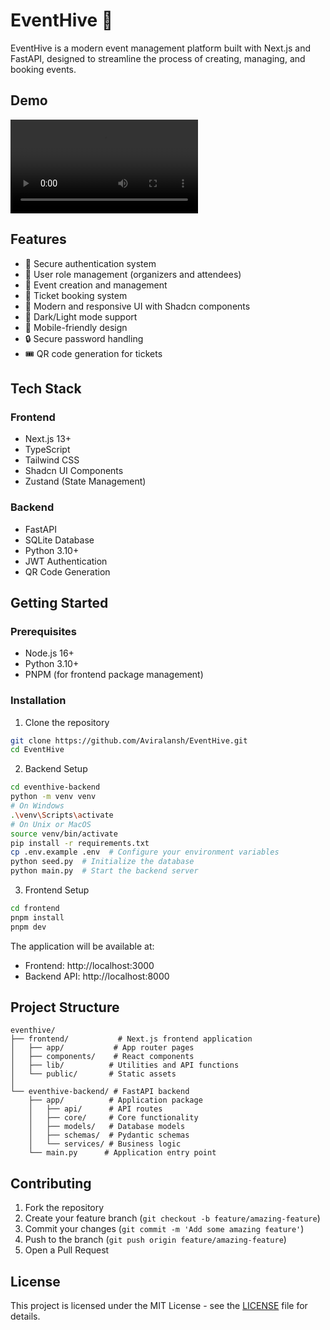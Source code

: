 # EventHive 🎉

EventHive is a modern event management platform built with Next.js and FastAPI, designed to streamline the process of creating, managing, and booking events.

## Demo

![Demo Video](vid/EventHive.mp4)


## Features

- 🔐 Secure authentication system
- 👥 User role management (organizers and attendees)
- 📅 Event creation and management
- 🎫 Ticket booking system
- 🎨 Modern and responsive UI with Shadcn components
- 🌙 Dark/Light mode support
- 📱 Mobile-friendly design
- 🔒 Secure password handling
- 🎟️ QR code generation for tickets

## Tech Stack

### Frontend
- Next.js 13+
- TypeScript
- Tailwind CSS
- Shadcn UI Components
- Zustand (State Management)

### Backend
- FastAPI
- SQLite Database
- Python 3.10+
- JWT Authentication
- QR Code Generation

## Getting Started

### Prerequisites
- Node.js 16+
- Python 3.10+
- PNPM (for frontend package management)

### Installation

1. Clone the repository
```bash
git clone https://github.com/Aviralansh/EventHive.git
cd EventHive
```

2. Backend Setup
```bash
cd eventhive-backend
python -m venv venv
# On Windows
.\venv\Scripts\activate
# On Unix or MacOS
source venv/bin/activate
pip install -r requirements.txt
cp .env.example .env  # Configure your environment variables
python seed.py  # Initialize the database
python main.py  # Start the backend server
```

3. Frontend Setup
```bash
cd frontend
pnpm install
pnpm dev
```

The application will be available at:
- Frontend: http://localhost:3000
- Backend API: http://localhost:8000

## Project Structure

```
eventhive/
├── frontend/           # Next.js frontend application
│   ├── app/           # App router pages
│   ├── components/    # React components
│   ├── lib/          # Utilities and API functions
│   └── public/       # Static assets
│
└── eventhive-backend/ # FastAPI backend
    ├── app/          # Application package
    │   ├── api/      # API routes
    │   ├── core/     # Core functionality
    │   ├── models/   # Database models
    │   ├── schemas/  # Pydantic schemas
    │   └── services/ # Business logic
    └── main.py      # Application entry point
```

## Contributing

1. Fork the repository
2. Create your feature branch (`git checkout -b feature/amazing-feature`)
3. Commit your changes (`git commit -m 'Add some amazing feature'`)
4. Push to the branch (`git push origin feature/amazing-feature`)
5. Open a Pull Request

## License

This project is licensed under the MIT License - see the [LICENSE](LICENSE) file for details.